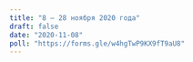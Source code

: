 ```yaml
---
title: "8 — 28 ноября 2020 года"
draft: false
date: "2020-11-08"
poll: "https://forms.gle/w4hgTwP9KX9fT9aU8"
---
```

